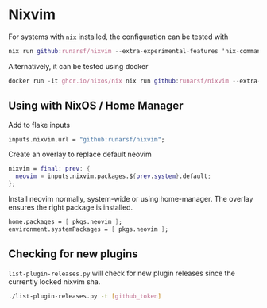 # Nixvim

For systems with [`nix`](https://nixos.org/download) installed, the configuration can be tested with

```nix
nix run github:runarsf/nixvim --extra-experimental-features 'nix-command flakes' -- hello.py
```

Alternatively, it can be tested using docker

```nix
docker run -it ghcr.io/nixos/nix nix run github:runarsf/nixvim --extra-experimental-features 'nix-command flakes' -- hello.py
```


## Using with NixOS / Home Manager

Add to flake inputs
```nix
inputs.nixvim.url = "github:runarsf/nixvim";
```

Create an overlay to replace default neovim
```nix
nixvim = final: prev: {
  neovim = inputs.nixvim.packages.${prev.system}.default;
};
```

Install neovim normally, system-wide or using home-manager. The overlay ensures the right package is installed.
```nix
home.packages = [ pkgs.neovim ];
environment.systemPackages = [ pkgs.neovim ];
```

## Checking for new plugins


`list-plugin-releases.py` will check for new plugin releases since the currently locked nixvim sha.

```bash
./list-plugin-releases.py -t [github_token]
```
